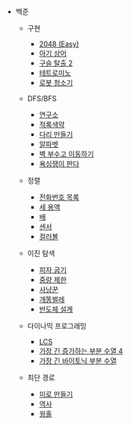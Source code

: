 - 백준  
    - 구현  
        - [2048 (Easy)](https://github.com/leehj8896/problem-solving/tree/master/문제풀이/2048(Easy)/)
        - [아기 상어](https://github.com/leehj8896/problem-solving/tree/master/문제풀이/아기상어/)
        - [구슬 탈출 2](https://github.com/leehj8896/problem-solving/tree/master/문제풀이/구슬탈출2/)
        - [테트로미노](https://github.com/leehj8896/problem-solving/tree/master/문제풀이/테트로미노/)
        - [로봇 청소기](https://github.com/leehj8896/problem-solving/tree/master/문제풀이/로봇청소기/)

    - DFS/BFS  
        - [연구소](https://github.com/leehj8896/problem-solving/tree/master/문제풀이/연구소/)
        - [적록색약](https://github.com/leehj8896/problem-solving/tree/master/문제풀이/적록색약/)
        - [다리 만들기](https://github.com/leehj8896/problem-solving/tree/master/문제풀이/다리만들기/)
        - [알파벳](https://github.com/leehj8896/problem-solving/tree/master/문제풀이/알파벳/)
        - [벽 부수고 이동하기](https://github.com/leehj8896/problem-solving/tree/master/문제풀이/벽부수고이동하기/)
        - [욕심쟁이 판다](https://github.com/leehj8896/problem-solving/tree/master/문제풀이/욕심쟁이판다/)
        
    - 정렬  
        - [전화번호 목록](https://github.com/leehj8896/problem-solving/tree/master/문제풀이/전화번호목록/)
        - [세 용액](https://github.com/leehj8896/problem-solving/tree/master/문제풀이/세용액/)
        - [배](https://github.com/leehj8896/problem-solving/tree/master/문제풀이/배/)
        - [센서](https://github.com/leehj8896/problem-solving/tree/master/문제풀이/센서/)
        - [컬러볼](https://github.com/leehj8896/problem-solving/tree/master/문제풀이/컬러볼/)

    - 이진 탐색
        - [피자 굽기](https://github.com/leehj8896/problem-solving/tree/master/문제풀이/피자굽기/)
        - [중량 제한](https://github.com/leehj8896/problem-solving/tree/master/문제풀이/중량제한/)
        - [사냥꾼](https://github.com/leehj8896/problem-solving/tree/master/문제풀이/사냥꾼/)
        - [개똥벌레](https://github.com/leehj8896/problem-solving/tree/master/문제풀이/개똥벌레/)
        - [반도체 설계](https://github.com/leehj8896/problem-solving/tree/master/문제풀이/반도체설계/)

    - 다이나믹 프로그래밍
        - [LCS](https://github.com/leehj8896/problem-solving/tree/master/문제풀이/LCS/)
        - [가장 긴 증가하는 부분 수열 4](https://github.com/leehj8896/problem-solving/tree/master/문제풀이/가장긴증가하는부분수열4/)
        - [가장 긴 바이토닉 부분 수열](https://github.com/leehj8896/problem-solving/tree/master/문제풀이/가장긴바이토닉부분수열/)

    - 최단 경로
        - [미로 만들기](https://github.com/leehj8896/problem-solving/tree/master/문제풀이/미로만들기/)
        - [역사](https://github.com/leehj8896/problem-solving/tree/master/문제풀이/역사/)
        - [웜홀](https://github.com/leehj8896/problem-solving/tree/master/문제풀이/웜홀/)
